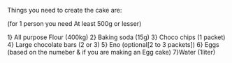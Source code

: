 Things you need to create the cake are:

(for 1 person you need At least 500g or lesser)

1} All purpose Flour (400kg)
2} Baking soda (15g)
3} Choco chips (1 packet) 
4} Large chocolate bars (2 or 3)
5} Eno (optional[2 to 3 packets])
6} Eggs (based on the numeber & if you are making an Egg cake)
7}Water (1liter)